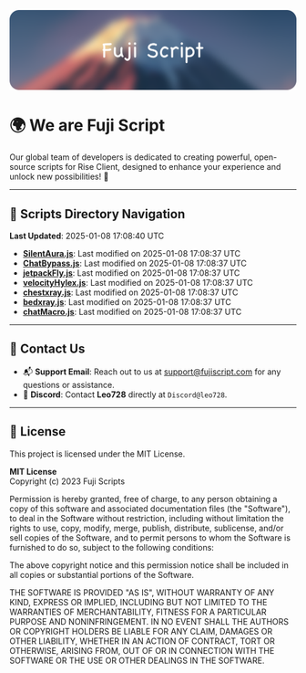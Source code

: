 ![Banner](.github/b.webp)

# 🌍 **We are Fuji Script**

Our global team of developers is dedicated to creating powerful, open-source scripts for Rise Client, designed to enhance your experience and unlock new possibilities! 🌟

---
<!-- SCRIPTS_NAVIGATION_START -->
## 📂 **Scripts Directory Navigation**

**Last Updated**: 2025-01-08 17:08:40 UTC

- **[SilentAura.js](scripts/SilentAura.js)**: Last modified on 2025-01-08 17:08:37 UTC
- **[ChatBypass.js](scripts/ChatBypass.js)**: Last modified on 2025-01-08 17:08:37 UTC
- **[jetpackFly.js](scripts/jetpackFly.js)**: Last modified on 2025-01-08 17:08:37 UTC
- **[velocityHylex.js](scripts/velocityHylex.js)**: Last modified on 2025-01-08 17:08:37 UTC
- **[chestxray.js](scripts/chestxray.js)**: Last modified on 2025-01-08 17:08:37 UTC
- **[bedxray.js](scripts/bedxray.js)**: Last modified on 2025-01-08 17:08:37 UTC
- **[chatMacro.js](scripts/chatMacro.js)**: Last modified on 2025-01-08 17:08:37 UTC

<!-- SCRIPTS_NAVIGATION_END -->

---

## 💬 **Contact Us**  
- 📬 **Support Email**: Reach out to us at [support@fujiscript.com](mailto:support@fujiscript.com) for any questions or assistance.  
- 💬 **Discord**: Contact **Leo728** directly at `Discord@leo728`.

---

## 📜 **License**

This project is licensed under the MIT License.  

**MIT License**  
Copyright (c) 2023 Fuji Scripts  

Permission is hereby granted, free of charge, to any person obtaining a copy of this software and associated documentation files (the "Software"), to deal in the Software without restriction, including without limitation the rights to use, copy, modify, merge, publish, distribute, sublicense, and/or sell copies of the Software, and to permit persons to whom the Software is furnished to do so, subject to the following conditions:  

The above copyright notice and this permission notice shall be included in all copies or substantial portions of the Software.  

THE SOFTWARE IS PROVIDED "AS IS", WITHOUT WARRANTY OF ANY KIND, EXPRESS OR IMPLIED, INCLUDING BUT NOT LIMITED TO THE WARRANTIES OF MERCHANTABILITY, FITNESS FOR A PARTICULAR PURPOSE AND NONINFRINGEMENT. IN NO EVENT SHALL THE AUTHORS OR COPYRIGHT HOLDERS BE LIABLE FOR ANY CLAIM, DAMAGES OR OTHER LIABILITY, WHETHER IN AN ACTION OF CONTRACT, TORT OR OTHERWISE, ARISING FROM, OUT OF OR IN CONNECTION WITH THE SOFTWARE OR THE USE OR OTHER DEALINGS IN THE SOFTWARE.  
